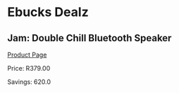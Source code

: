 
# Ebucks Dealz
## Jam: Double Chill Bluetooth Speaker
[Product Page](https://www.ebucks.com/web/shop/productSelected.do?prodId=638410083&catId=714972993)

Price: R379.00

Savings: 620.0


	